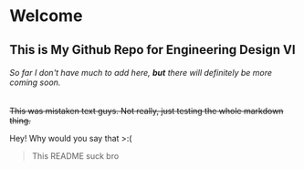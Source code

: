 # Welcome
## This is My Github Repo for Engineering Design VI
###### So far I don't have much to add here, **but** there will definitely be more coming soon.

~~This was mistaken text guys. Not really, just testing the whole markdown thing.~~

Hey! Why would you say that >:(
>This README suck bro
